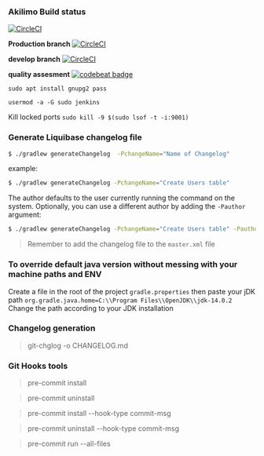 ### Akilimo Build status

[![CircleCI](https://circleci.com/gh/masgeek/akilimo-api.svg?style=svg)](https://circleci.com/gh/masgeek/akilimo-api)

**Production branch**
[![CircleCI](https://circleci.com/gh/masgeek/akilimo-api/tree/master.svg?style=svg)](https://circleci.com/gh/masgeek/akilimo-api/tree/master)

**develop branch**
[![CircleCI](https://circleci.com/gh/masgeek/akilimo-api/tree/develop.svg?style=svg)](https://circleci.com/gh/masgeek/akilimo-api/tree/develop)

**quality assesment**
[![codebeat badge](https://codebeat.co/badges/6db0e476-ae3a-40ae-ae80-f42331e9fab9)](https://codebeat.co/projects/github-com-masgeek-akilimo-api-master)

``sudo apt install gnupg2 pass``

``usermod -a -G sudo jenkins``

Kill locked ports ``sudo kill -9 $(sudo lsof -t -i:9001)``

### Generate Liquibase changelog file

```bash
$ ./gradlew generateChangelog  -PchangeName="Name of Changelog"
```

example:

```bash
$ ./gradlew generateChangelog -PchangeName="Create Users table"
```

The author defaults to the user currently running the command on the system. Optionally, you can use a different author by adding the `-Pauthor`
argument:

```bash
$ ./gradlew generateChangelog -PchangeName="Create Users table" -Pauthor="The Stig"
```

> Remember to add the changelog file to the `master.xml` file

### To override default java version without messing with your machine paths and ENV

Create a file in the root of the project `gradle.properties` then paste your jDK path `org.gradle.java.home=C:\\Program Files\\OpenJDK\\jdk-14.0.2`
Change the path according to your JDK installation

### Changelog generation

> git-chglog -o CHANGELOG.md

### Git Hooks tools

> pre-commit install

> pre-commit uninstall

> pre-commit install --hook-type commit-msg

> pre-commit uninstall --hook-type commit-msg

> pre-commit run --all-files

